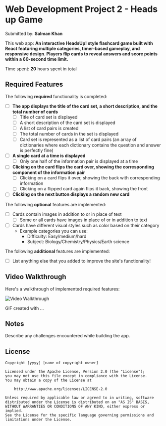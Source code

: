 # Web Development Project 2 - Heads up Game

Submitted by: **Salman Khan**

This web app: ****An interactive HeadsUp! style flashcard game built with React featuring multiple categories, timer-based gameplay, and responsive design. Players flip cards to reveal answers and score points within a 60-second time limit.****

Time spent: **20** hours spent in total

## Required Features

The following **required** functionality is completed:

- [ ] **The app displays the title of the card set, a short description, and the total number of cards**
  - [ ] Title of card set is displayed
  - [ ] A short description of the card set is displayed
  - [ ] A list of card pairs is created
  - [ ] The total number of cards in the set is displayed
  - [ ] Card set is represented as a list of card pairs (an array of dictionaries where each dictionary contains the question and answer is perfectly fine)
- [ ] **A single card at a time is displayed**
  - [ ] Only one half of the information pair is displayed at a time
- [ ] **Clicking on the card flips the card over, showing the corresponding component of the information pair**
  - [ ] Clicking on a card flips it over, showing the back with corresponding information
  - [ ] Clicking on a flipped card again flips it back, showing the front
- [ ] **Clicking on the next button displays a random new card**

The following **optional** features are implemented:

- [ ] Cards contain images in addition to or in place of text
  - [ ] Some or all cards have images in place of or in addition to text
- [ ] Cards have different visual styles such as color based on their category
  - Example categories you can use:
    - Difficulty: Easy/medium/hard
    - Subject: Biology/Chemistry/Physics/Earth science

The following **additional** features are implemented:

- [ ] List anything else that you added to improve the site's functionality!

## Video Walkthrough

Here's a walkthrough of implemented required features:

<img src='http://i.imgur.com/link/to/your/gif/file.gif' title='Video Walkthrough' width='' alt='Video Walkthrough' />

<!-- Replace this with whatever GIF tool you used! -->

GIF created with ...

<!-- Recommended tools:
[Kap](https://getkap.co/) for macOS
[ScreenToGif](https://www.screentogif.com/) for Windows
[peek](https://github.com/phw/peek) for Linux. -->

## Notes

Describe any challenges encountered while building the app.

## License

    Copyright [yyyy] [name of copyright owner]

    Licensed under the Apache License, Version 2.0 (the "License");
    you may not use this file except in compliance with the License.
    You may obtain a copy of the License at

        http://www.apache.org/licenses/LICENSE-2.0

    Unless required by applicable law or agreed to in writing, software
    distributed under the License is distributed on an "AS IS" BASIS,
    WITHOUT WARRANTIES OR CONDITIONS OF ANY KIND, either express or implied.
    See the License for the specific language governing permissions and
    limitations under the License.
